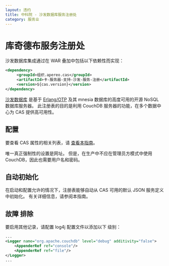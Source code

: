 ```yaml
---
layout: 违约
title: 中科院 - 沙发数据库服务注册处
category: 服务业
---
```


# 库奇德布服务注册处
沙发数据库集成通过在 WAR 叠加中包括以下依赖性而实现：

```xml
<dependency>
     <groupId>组织.apereo.cas</groupId>
     <artifactId>卡-服务器-支持-沙发-服务-注册</artifactId>
     <version>${cas.version}</version>
</dependency>
```

[沙发数据库](http://couchdb.apache.org/) 是基于 [Erlang/OTP](http://www.erlang.org) 及其 mnesia 数据库的高度可用的开源 NoSQL 数据库服务器。 此注册表的目的是利用 CouchDB 服务器的功能，在多个数据中心为 CAS 提供高可用性。

## 配置

要查看 CAS 属性的相关列表，请 [查看本指南](../configuration/Configuration-Properties.html#couchdb-service-registry)。

唯一真正强制性的设置是网址。 但是，在生产中不应在管理员方模式中使用 CouchDB，因此也需要用户名和密码。

## 自动初始化

在启动和配置允许的情况下，注册表能够自动从 CAS 可用的默认 JSON 服务定义中初始化。 有关详细信息，请参阅本指南</a>。</p> 




## 故障 排除

要启用其他记录，请配置 log4j 配置文件以添加以下 级别：



```xml
...
<Logger name="org.apache.couchdb" level="debug" additivity="false">
    <AppenderRef ref="console"/>
    <AppenderRef ref="file"/>
</Logger>
...
```
